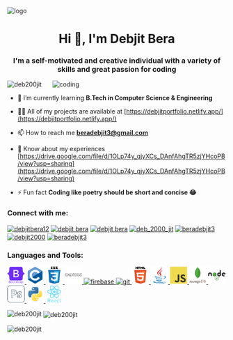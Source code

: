![logo](https://camo.githubusercontent.com/d4d171e3f6e6b87b7dc426c9deefd5f00f2d6fc48e4af63763709fd997bf64b2/68747470733a2f2f77616c6c70617065726163636573732e636f6d2f66756c6c2f353932373931312e676966)
<h1 align="center">Hi 👋, I'm Debjit Bera</h1>
<h3 align="center"> I'm a self-motivated and creative individual with a variety of skills and great passion for coding</h3>
<img align="right" alt="coding" width="400" src="https://user-images.githubusercontent.com/69011963/137184767-79a13ec7-1bb3-4341-a6da-3a149c9c159a.gif">

<p align="left"> <img src="https://komarev.com/ghpvc/?username=deb200jit&label=Profile%20views&color=0e75b6&style=flat" alt="deb200jit" /> </p>

- 🌱 I’m currently learning **B.Tech in Computer Science & Engineering**

- 👨‍💻 All of my projects are available at [https://debjitportfolio.netlify.app/](https://debjitportfolio.netlify.app/)

- 📫 How to reach me **beradebjit3@gmail.com**

- 📄 Know about my experiences [https://drive.google.com/file/d/1OLp74y_qjyXCs_DAnfAhgTR5zjYHcoPB/view?usp=sharing](https://drive.google.com/file/d/1OLp74y_qjyXCs_DAnfAhgTR5zjYHcoPB/view?usp=sharing)

- ⚡ Fun fact **Coding like poetry should be short and concise 😂**

<h3 align="left">Connect with me:</h3>
<p align="left">
<a href="https://twitter.com/debjitbera12" target="blank"><img align="center" src="https://raw.githubusercontent.com/rahuldkjain/github-profile-readme-generator/master/src/images/icons/Social/twitter.svg" alt="debjitbera12" height="30" width="40" /></a>
<a href="https://linkedin.com/in/debjit bera" target="blank"><img align="center" src="https://raw.githubusercontent.com/rahuldkjain/github-profile-readme-generator/master/src/images/icons/Social/linked-in-alt.svg" alt="debjit bera" height="30" width="40" /></a>
<a href="https://fb.com/debjit bera" target="blank"><img align="center" src="https://raw.githubusercontent.com/rahuldkjain/github-profile-readme-generator/master/src/images/icons/Social/facebook.svg" alt="debjit bera" height="30" width="40" /></a>
<a href="https://instagram.com/deb_2000_jit" target="blank"><img align="center" src="https://raw.githubusercontent.com/rahuldkjain/github-profile-readme-generator/master/src/images/icons/Social/instagram.svg" alt="deb_2000_jit" height="30" width="40" /></a>
<a href="https://www.hackerrank.com/beradebjit3" target="blank"><img align="center" src="https://raw.githubusercontent.com/rahuldkjain/github-profile-readme-generator/master/src/images/icons/Social/hackerrank.svg" alt="beradebjit3" height="30" width="40" /></a>
<a href="https://www.leetcode.com/debjit2000" target="blank"><img align="center" src="https://raw.githubusercontent.com/rahuldkjain/github-profile-readme-generator/master/src/images/icons/Social/leet-code.svg" alt="debjit2000" height="30" width="40" /></a>
<a href="https://auth.geeksforgeeks.org/user/beradebjit3" target="blank"><img align="center" src="https://raw.githubusercontent.com/rahuldkjain/github-profile-readme-generator/master/src/images/icons/Social/geeks-for-geeks.svg" alt="beradebjit3" height="30" width="40" /></a>
</p>

<h3 align="left">Languages and Tools:</h3>
<p align="left"> <a href="https://getbootstrap.com" target="_blank" rel="noreferrer"> <img src="https://raw.githubusercontent.com/devicons/devicon/master/icons/bootstrap/bootstrap-plain-wordmark.svg" alt="bootstrap" width="40" height="40"/> </a> <a href="https://www.cprogramming.com/" target="_blank" rel="noreferrer"> <img src="https://raw.githubusercontent.com/devicons/devicon/master/icons/c/c-original.svg" alt="c" width="40" height="40"/> </a> <a href="https://www.w3schools.com/css/" target="_blank" rel="noreferrer"> <img src="https://raw.githubusercontent.com/devicons/devicon/master/icons/css3/css3-original-wordmark.svg" alt="css3" width="40" height="40"/> </a> <a href="https://expressjs.com" target="_blank" rel="noreferrer"> <img src="https://raw.githubusercontent.com/devicons/devicon/master/icons/express/express-original-wordmark.svg" alt="express" width="40" height="40"/> </a> <a href="https://firebase.google.com/" target="_blank" rel="noreferrer"> <img src="https://www.vectorlogo.zone/logos/firebase/firebase-icon.svg" alt="firebase" width="40" height="40"/> </a> <a href="https://git-scm.com/" target="_blank" rel="noreferrer"> <img src="https://www.vectorlogo.zone/logos/git-scm/git-scm-icon.svg" alt="git" width="40" height="40"/> </a> <a href="https://www.w3.org/html/" target="_blank" rel="noreferrer"> <img src="https://raw.githubusercontent.com/devicons/devicon/master/icons/html5/html5-original-wordmark.svg" alt="html5" width="40" height="40"/> </a> <a href="https://www.java.com" target="_blank" rel="noreferrer"> <img src="https://raw.githubusercontent.com/devicons/devicon/master/icons/java/java-original.svg" alt="java" width="40" height="40"/> </a> <a href="https://developer.mozilla.org/en-US/docs/Web/JavaScript" target="_blank" rel="noreferrer"> <img src="https://raw.githubusercontent.com/devicons/devicon/master/icons/javascript/javascript-original.svg" alt="javascript" width="40" height="40"/> </a> <a href="https://www.mongodb.com/" target="_blank" rel="noreferrer"> <img src="https://raw.githubusercontent.com/devicons/devicon/master/icons/mongodb/mongodb-original-wordmark.svg" alt="mongodb" width="40" height="40"/> </a> <a href="https://nodejs.org" target="_blank" rel="noreferrer"> <img src="https://raw.githubusercontent.com/devicons/devicon/master/icons/nodejs/nodejs-original-wordmark.svg" alt="nodejs" width="40" height="40"/> </a> <a href="https://www.photoshop.com/en" target="_blank" rel="noreferrer"> <img src="https://raw.githubusercontent.com/devicons/devicon/master/icons/photoshop/photoshop-line.svg" alt="photoshop" width="40" height="40"/> </a> <a href="https://www.python.org" target="_blank" rel="noreferrer"> <img src="https://raw.githubusercontent.com/devicons/devicon/master/icons/python/python-original.svg" alt="python" width="40" height="40"/> </a> <a href="https://reactjs.org/" target="_blank" rel="noreferrer"> <img src="https://raw.githubusercontent.com/devicons/devicon/master/icons/react/react-original-wordmark.svg" alt="react" width="40" height="40"/> </a> </p>

<p><img align="left" src="https://github-readme-stats.vercel.app/api/top-langs?username=deb200jit&show_icons=true&locale=en&layout=compact" alt="deb200jit" /></p>

<p>&nbsp;<img align="center" src="https://github-readme-stats.vercel.app/api?username=deb200jit&show_icons=true&locale=en" alt="deb200jit" /></p>

<p><img align="center" src="https://github-readme-streak-stats.herokuapp.com/?user=deb200jit&" alt="deb200jit" /></p>
